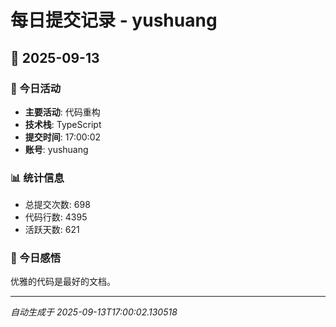 # 每日提交记录 - yushuang

## 📅 2025-09-13

### 🎯 今日活动
- **主要活动**: 代码重构
- **技术栈**: TypeScript
- **提交时间**: 17:00:02
- **账号**: yushuang

### 📊 统计信息
- 总提交次数: 698
- 代码行数: 4395
- 活跃天数: 621

### 💭 今日感悟
优雅的代码是最好的文档。

---
*自动生成于 2025-09-13T17:00:02.130518*
